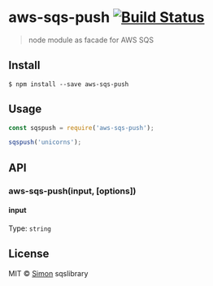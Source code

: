 # aws-sqs-push [![Build Status](https://travis-ci.org/SimonJang/sqslibrary.svg?branch=master)](https://travis-ci.org/SimonJang/sqslibrary)

> node module as facade for AWS SQS


## Install

```
$ npm install --save aws-sqs-push
```


## Usage

```js
const sqspush = require('aws-sqs-push');

sqspush('unicorns');
```


## API

### aws-sqs-push(input, [options])

#### input

Type: `string`

## License

MIT © [Simon](https://github.com/SimonJang)
sqslibrary
